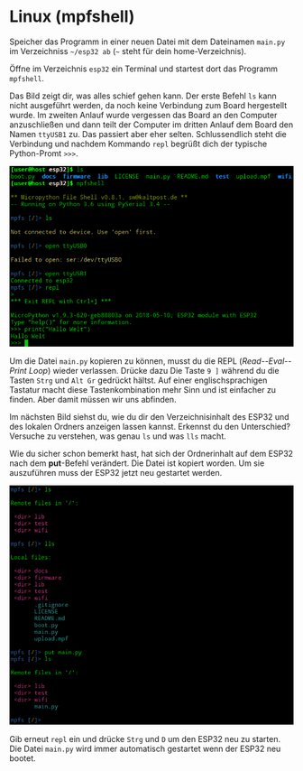 Linux (mpfshell)
================

Speicher das Programm in einer neuen Datei mit dem Dateinamen `main.py`
im Verzeichniss `~/esp32 ab` (`~` steht für dein home-Verzeichnis).

Öffne im Verzeichnis `esp32` ein Terminal und startest dort das Programm
`mpfshell`.

Das Bild zeigt dir, was alles schief gehen kann. Der erste Befehl `ls`
kann nicht ausgeführt werden, da noch keine Verbindung zum Board
hergestellt wurde. Im zweiten Anlauf wurde vergessen das Board an den
Computer anzuschließen und dann teilt der Computer im dritten Anlauf dem
Board den Namen `ttyUSB1` zu. Das passiert aber eher selten.
Schlussendlich steht die Verbindung und nachdem Kommando `repl` begrüßt
dich der typische Python-Promt `>>>`.

![image](../img/open_ttyUSB0.png)

Um die Datei `main.py` kopieren zu können, musst du die REPL
(*Read--Eval--Print Loop*) wieder verlassen. Drücke dazu Die Taste `9 ]`
während du die Tasten `Strg` und `Alt Gr` gedrückt hältst. Auf einer
englischsprachigen Tastatur macht diese Tastenkombination mehr Sinn und
ist einfacher zu finden. Aber damit müssen wir uns abfinden.

Im nächsten Bild siehst du, wie du dir den Verzeichnisinhalt des ESP32
und des lokalen Ordners anzeigen lassen kannst. Erkennst du den
Unterschied? Versuche zu verstehen, was genau `ls` und was `lls` macht.

Wie du sicher schon bemerkt hast, hat sich der Ordnerinhalt auf dem
ESP32 nach dem **put**-Befehl verändert. Die Datei ist kopiert worden.
Um sie auszuführen muss der ESP32 jetzt neu gestartet werden.

![image](../img/copy_main.png)

Gib erneut `repl` ein und drücke `Strg` und `D` um den ESP32 neu zu
starten. Die Datei `main.py` wird immer automatisch gestartet wenn der
ESP32 neu bootet.

